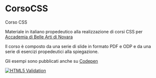 # CorsoCSS
Corso CSS

Materiale in italiano propedeutico alla realizzazione di corsi CSS per [Accademia di Belle Arti di Novara](http://www.acmenovara.it/)

Il corso è composto da una serie di slide in formato PDF e ODP e da una serie di esercizi propedeutici alla spiegazione.

Gli esempi sono pubblicati anche su [Codepen](https://codepen.io/matteobaccan)

[![HTML5 Validation](https://github.com/matteobaccan/CorsoCSS/actions/workflows/main.yml/badge.svg)](https://github.com/matteobaccan/CorsoCSS/actions/workflows/main.yml)
